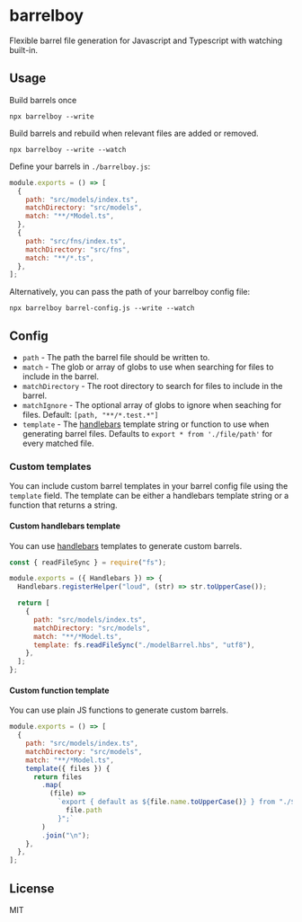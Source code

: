 # barrelboy

Flexible barrel file generation for Javascript and Typescript with watching built-in.

## Usage

Build barrels once

```
npx barrelboy --write
```

Build barrels and rebuild when relevant files are added or removed.

```
npx barrelboy --write --watch
```

Define your barrels in `./barrelboy.js`:

```js
module.exports = () => [
  {
    path: "src/models/index.ts",
    matchDirectory: "src/models",
    match: "**/*Model.ts",
  },
  {
    path: "src/fns/index.ts",
    matchDirectory: "src/fns",
    match: "**/*.ts",
  },
];
```

Alternatively, you can pass the path of your barrelboy config file:

```
npx barrelboy barrel-config.js --write --watch
```

## Config

- `path` - The path the barrel file should be written to.
- `match` - The glob or array of globs to use when searching for files to include in the barrel.
- `matchDirectory` - The root directory to search for files to include in the barrel.
- `matchIgnore` - The optional array of globs to ignore when seaching for files. Default: `[path, "**/*.test.*"]`
- `template` - The [handlebars](https://www.npmjs.com/package/handlebars) template string or function to use when generating barrel files. Defaults to `export * from './file/path'` for every matched file.

### Custom templates

You can include custom barrel templates in your barrel config file using the `template` field. The template can be either a handlebars template string or a function that returns a string.

#### Custom handlebars template

You can use [handlebars](https://www.npmjs.com/package/handlebars) templates to generate custom barrels.

```js
const { readFileSync } = require("fs");

module.exports = ({ Handlebars }) => {
  Handlebars.registerHelper("loud", (str) => str.toUpperCase());

  return [
    {
      path: "src/models/index.ts",
      matchDirectory: "src/models",
      match: "**/*Model.ts",
      template: fs.readFileSync("./modelBarrel.hbs", "utf8"),
    },
  ];
};
```

#### Custom function template

You can use plain JS functions to generate custom barrels.

```js
module.exports = () => [
  {
    path: "src/models/index.ts",
    matchDirectory: "src/models",
    match: "**/*Model.ts",
    template({ files }) {
      return files
        .map(
          (file) =>
            `export { default as ${file.name.toUpperCase()} } from "./${
              file.path
            }";`
        )
        .join("\n");
    },
  },
];
```

## License

MIT
